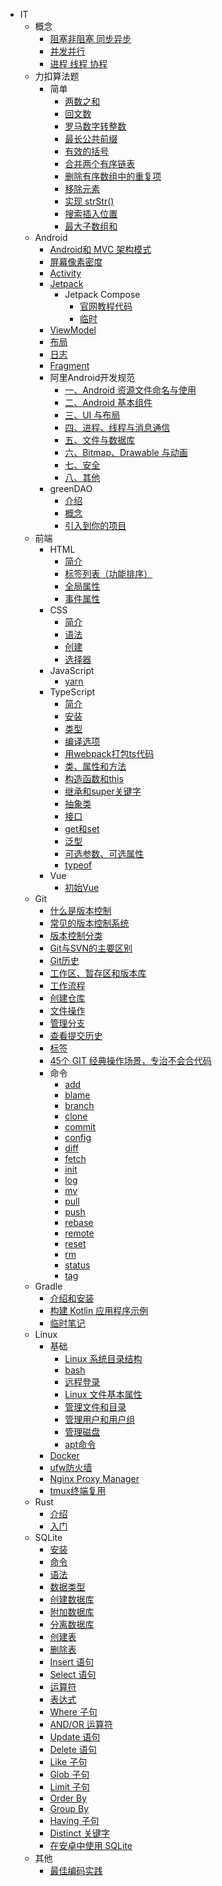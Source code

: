 * IT
  * 概念
    * [阻塞非阻塞 同步异步](InfoTech/Concepts/blocking_non-blocking_sync_async.md)
    * [并发并行](InfoTech/Concepts/concurrency_parallelism.md)
    * [进程 线程 协程](InfoTech/Concepts/process_thread_coroutine.md)
  * 力扣算法题
    * 简单
      * [两数之和](InfoTech/AlgorithmProblems/easy/two-sum.md)
      * [回文数](InfoTech/AlgorithmProblems/easy/palindrome-number.md)
      * [罗马数字转整数](InfoTech/AlgorithmProblems/easy/roman-to-integer.md)
      * [最长公共前缀](InfoTech/AlgorithmProblems/easy/longest-common-prefix.md)
      * [有效的括号](InfoTech/AlgorithmProblems/easy/valid-parentheses.md)
      * [合并两个有序链表](InfoTech/AlgorithmProblems/easy/merge-two-sorted-lists.md)
      * [删除有序数组中的重复项](InfoTech/AlgorithmProblems/easy/remove-duplicates-from-sorted-array.md)
      * [移除元素](InfoTech/AlgorithmProblems/easy/remove-element.md)
      * [实现 strStr()](InfoTech/AlgorithmProblems/implement-strstr.md)
      * [搜索插入位置](InfoTech/AlgorithmProblems/search-insert-position.md)
      * [最大子数组和](InfoTech/AlgorithmProblems/maximum-subarray.md)
  * Android
    * [Android和 MVC 架构模式](InfoTech/Android/Android-MVC.md)
    * [屏幕像素密度](InfoTech/Android/screen_pixel_density.md)
    * [Activity](InfoTech/Android/Activity.md)
    * [Jetpack](InfoTech/Android/Jetpack.md)
      * Jetpack Compose
        * [官网教程代码](InfoTech/Android/Jetpack/Compose/official_tutorial.md)
        * [临时](InfoTech/Android/Jetpack/Compose/temp.md)
    * [ViewModel](InfoTech/Android/ViewModel.md)
    * [布局](InfoTech/Android/layout.md)
    * [日志](InfoTech/Android/log.md)
    * [Fragment](InfoTech/Android/Fragment.md)
    * 阿里Android开发规范
      * [一、Android 资源文件命名与使用](InfoTech/Android/AliAndroidDevelopmentStandard/asset.md)
      * [二、Android 基本组件](InfoTech/Android/AliAndroidDevelopmentStandard/component.md)
      * [三、UI 与布局](InfoTech/Android/AliAndroidDevelopmentStandard/ui-layout.md)
      * [四、进程、线程与消息通信](InfoTech/Android/AliAndroidDevelopmentStandard/process-thread-meassage.md)
      * [五、文件与数据库](InfoTech/Android/AliAndroidDevelopmentStandard/file-db.md)
      * [六、Bitmap、Drawable 与动画](InfoTech/Android/AliAndroidDevelopmentStandard/bitmap-drawable-animation.md)
      * [七、安全](InfoTech/Android/AliAndroidDevelopmentStandard/safety.md)
      * [八、其他](InfoTech/Android/AliAndroidDevelopmentStandard/others.md)
    * greenDAO
      * [介绍](InfoTech/Android/greenDAO/introduce.md)
      * [概念](InfoTech/Android/greenDAO/concept.md)
      * [引入到你的项目](InfoTech/Android/greenDAO/add_to_your_project.md)
  * 前端
    * HTML
      * [简介](InfoTech/Front-end/HTML/introduce.md)
      * [标签列表（功能排序）](InfoTech/Front-end/HTML/byfunc.md)
      * [全局属性](InfoTech/Front-end/HTML/standard_attributes.md)
      * [事件属性](InfoTech/Front-end/HTML/event_attributes.md)
    * CSS
      * [简介](InfoTech/Front-end/CSS/introduce.md)
      * [语法](InfoTech/Front-end/CSS/syntax.md)
      * [创建](InfoTech/Front-end/CSS/howto.md)
      * [选择器](InfoTech/Front-end/CSS/selectors.md)
    * JavaScript
      * [yarn](InfoTech/Front-end/JavaScript/yarn.md)
    * TypeScript
      * [简介](InfoTech/Front-end/TypeScript/introduce.md)
      * [安装](InfoTech/Front-end/TypeScript/install.md)
      * [类型](InfoTech/Front-end/TypeScript/type.md)
      * [编译选项](InfoTech/Front-end/TypeScript/compile_options.md)
      * [用webpack打包ts代码](InfoTech/Front-end/TypeScript/webpack.md)
      * [类、属性和方法](InfoTech/Front-end/TypeScript/class_property_function.md)
      * [构造函数和this](InfoTech/Front-end/TypeScript/constructor_this.md)
      * [继承和super关键字](InfoTech/Front-end/TypeScript/extends.md)
      * [抽象类](InfoTech/Front-end/TypeScript/abstract_class.md)
      * [接口](InfoTech/Front-end/TypeScript/interface.md)
      * [get和set](InfoTech/Front-end/TypeScript/get_set.md)
      * [泛型](InfoTech/Front-end/TypeScript/generic.md)
      * [可选参数、可选属性](InfoTech/Front-end/TypeScript/optional_parameters_properties.md)
      * [typeof](InfoTech/Front-end/TypeScript/typeof.md)
    * Vue
      * [初始Vue](./InfoTech/Front-end/Vue/start.md)
  * Git
    * [什么是版本控制](InfoTech/Git/what_is_version_control.md)
    * [常见的版本控制系统](InfoTech/Git/tools.md)
    * [版本控制分类](InfoTech/Git/category.md)
    * [Git与SVN的主要区别](InfoTech/Git/git-vs-svn.md)
    * [Git历史](InfoTech/Git/history.md)
    * [工作区、暂存区和版本库](InfoTech/Git/workspace-stage-repo.md)
    * [工作流程](InfoTech/Git/procedure.md)
    * [创建仓库](InfoTech/Git/create-repo.md)
    * [文件操作](InfoTech/Git/file-operation.md)
    * [管理分支](InfoTech/Git/branches-management.md)
    * [查看提交历史](InfoTech/Git/log-blame.md)
    * [标签](InfoTech/Git/commands/tag.md)
    * [45个 GIT 经典操作场景，专治不会合代码](InfoTech/Git/45situations.md)
    * 命令
      * [add](InfoTech/Git/commands/add.md)
      * [blame](InfoTech/Git/commands/blame.md)
      * [branch](InfoTech/Git/commands/branch.md)
      * [clone](InfoTech/Git/commands/clone.md)
      * [commit](InfoTech/Git/commands/commit.md)
      * [config](InfoTech/Git/commands/config.md)
      * [diff](InfoTech/Git/commands/diff.md)
      * [fetch](InfoTech/Git/commands/fetch.md)
      * [init](InfoTech/Git/commands/init.md)
      * [log](InfoTech/Git/commands/log.md)
      * [mv](InfoTech/Git/commands/mv.md)
      * [pull](InfoTech/Git/commands/pull.md)
      * [push](InfoTech/Git/commands/push.md)
      * [rebase](InfoTech/Git/commands/rebase.md)
      * [remote](InfoTech/Git/commands/remote.md)
      * [reset](InfoTech/Git/commands/reset.md)
      * [rm](InfoTech/Git/commands/rm.md)
      * [status](InfoTech/Git/commands/status.md)
      * [tag](InfoTech/Git/commands/tag.md)
  * Gradle
    * [介绍和安装](InfoTech/Gradle/intro-install.md)
    * [构建 Kotlin 应用程序示例](InfoTech/Gradle/sample_building_kotlin_applications.md)
    * [临时笔记](InfoTech/Gradle/tmp.md)
  * Linux
    * 基础
      * [Linux 系统目录结构](InfoTech/Linux/bases/dirs.md)
      * [bash](InfoTech/Linux/bases/bash.md)
      * [远程登录](InfoTech/Linux/bases/remote-login.md)
      * [Linux 文件基本属性](InfoTech/Linux/bases/file-attr-permission.md)
      * [管理文件和目录](InfoTech/Linux/bases/manage-files-and-dirs.md)
      * [管理用户和用户组](InfoTech/Linux/bases/manage-users.md)
      * [管理磁盘](InfoTech/Linux/bases/manage-disks.md)
      * [apt命令](InfoTech/Linux/bases/apt.md)
    * [Docker](InfoTech/Linux/docker.md)
    * [ufw防火墙](InfoTech/Linux/ufw.md)
    * [Nginx Proxy Manager](InfoTech/Linux/nginx-proxy-manager.md)
    * [tmux终端复用](InfoTech/Linux/tmux.md)
  * Rust
    * [介绍](InfoTech/Rust/introduce.md)
    * [入门](InfoTech/Rust/get-started.md)
  * SQLite
    * [安装](InfoTech/SQLite/intall.md)
    * [命令](InfoTech/SQLite/commands.md)
    * [语法](InfoTech/SQLite/syntax.md)
    * [数据类型](InfoTech/SQLite/data-types.md)
    * [创建数据库](InfoTech/SQLite/create-database.md)
    * [附加数据库](InfoTech/SQLite/attach-database.md)
    * [分离数据库](InfoTech/SQLite/detach-database.md)
    * [创建表](InfoTech/SQLite/create-table.md)
    * [删除表](InfoTech/SQLite/drop-table.md)
    * [Insert 语句](InfoTech/SQLite/insert.md)
    * [Select 语句](InfoTech/SQLite/select.md)
    * [运算符](InfoTech/SQLite/operators.md)
    * [表达式](InfoTech/SQLite/expressions.md)
    * [Where 子句](InfoTech/SQLite/where-clause.md)
    * [AND/OR 运算符](InfoTech/SQLite/and-or-clauses.md)
    * [Update 语句](InfoTech/SQLite/update.md)
    * [Delete 语句](InfoTech/SQLite/delete.md)
    * [Like 子句](InfoTech/SQLite/like-clause.md)
    * [Glob 子句](InfoTech/SQLite/glob-clause.md)
    * [Limit 子句](InfoTech/SQLite/limit-clause.md)
    * [Order By](InfoTech/SQLite/order-by.md)
    * [Group By](InfoTech/SQLite/group-by.md)
    * [Having 子句](InfoTech/SQLite/having.md)
    * [Distinct 关键字](InfoTech/SQLite/distinct.md)
    * [在安卓中使用 SQLite](InfoTech/SQLite/sqlite-in-android.md)
  * 其他
    * [最佳编码实践](InfoTech/Others/best_coding_practice.md)
